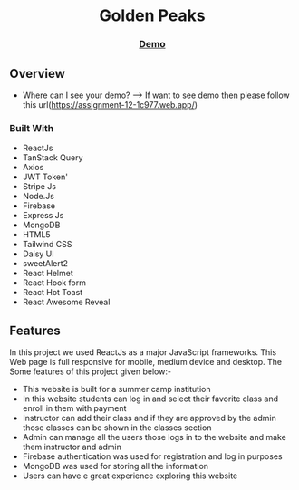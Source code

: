 
<h1 align="center">Golden Peaks</h1>


<div align="center">
  <h3>
    <a href="https://assignment-12-1c977.web.app/">
      Demo
    </a>
  </h3>
</div>

<!-- OVERVIEW -->

## Overview

- Where can I see your demo?
  --> If want to see demo then please follow this url(https://assignment-12-1c977.web.app/)

### Built With

<!-- This section should list any major frameworks and tools that you built your project using. Here are a few examples.-->
- ReactJs
- TanStack Query
- Axios
- JWT Token'
- Stripe Js
- Node.Js
- Firebase
- Express Js
- MongoDB
- HTML5
- Tailwind CSS
- Daisy UI
- sweetAlert2
- React Helmet
- React Hook form
- React Hot Toast
- React Awesome Reveal

## Features

In this project we used ReactJs as a major JavaScript frameworks. This Web page is full responsive for mobile, medium device and desktop.
The Some features of this project given below:-

- This website is built for a summer camp institution
- In this website students can log in and select their favorite class and enroll in them with payment
- Instructor can add their class and if they are approved by the admin those classes can be shown in the classes section
- Admin can manage all the users those logs in to the website and make them instructor and admin
- Firebase authentication was used for registration and log in purposes
- MongoDB was used for storing all the information
- Users can have e great experience exploring this website


